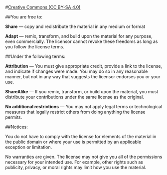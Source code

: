 #[Creative Commons (CC BY-SA 4.0)](http://creativecommons.org/licenses/by-sa/4.0/)



##You are free to:

**Share** — copy and redistribute the material in any medium or format

**Adapt** — remix, transform, and build upon the material
for any purpose, even commercially.
The licensor cannot revoke these freedoms as long as you follow the license terms.

##Under the following terms:

**Attribution** — You must give appropriate credit, provide a link to the license, and indicate if changes were made. You may do so in any reasonable manner, but not in any way that suggests the licensor endorses you or your use.

**ShareAlike** — If you remix, transform, or build upon the material, you must distribute your contributions under the same license as the original.

**No additional restrictions** — You may not apply legal terms or technological measures that legally restrict others from doing anything the license permits.

##Notices:

You do not have to comply with the license for elements of the material in the public domain or where your use is permitted by an applicable exception or limitation.

No warranties are given. The license may not give you all of the permissions necessary for your intended use. For example, other rights such as publicity, privacy, or moral rights may limit how you use the material.
